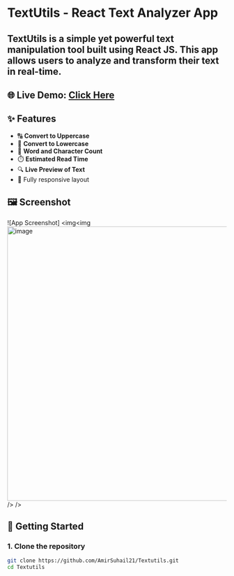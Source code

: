 # TextUtils - React Text Analyzer App

TextUtils is a simple yet powerful text manipulation tool built using **React JS**. This app allows users to analyze and transform their text in real-time.
----
🌐 **Live Demo**: [Click Here](https://amirsuhail21.github.io/TextUtils/)
---
## ✨ Features
- 🔠 **Convert to Uppercase**
- 🔡 **Convert to Lowercase**
- 🔢 **Word and Character Count**
- ⏱️ **Estimated Read Time**
- 🔍 **Live Preview of Text**
- 📱 Fully responsive layout

## 🖼️ Screenshot

![App Screenshot]
<img<img <img width="1365" height="628" alt="image" src="https://github.com/user-attachments/assets/96d14fa4-72d4-4be5-9a8e-f10e39a0e174" />
 />
/>


## 🚀 Getting Started

### 1. Clone the repository
```bash
git clone https://github.com/AmirSuhail21/Textutils.git
cd Textutils
